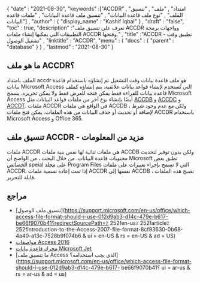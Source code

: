 {
  "date" : "2021-08-30",
  "keywords" :["ACCDR" , "امتداد" , "ملف" , "تنسيق الملف" , "نوع ملف قاعدة البيانات" , "تنسيق ملف قاعدة البيانات" , "ملفات قاعدة البيانات"] ,
  "author" : {
    "display_name" : "Kashif Iqbal"
} ,
  "draft" : "false",
  "toc" : true,
  "description" :"تعرف على تنسيق ملف ACCDR وواجهات برمجة التطبيقات التي يمكنها إنشاء ملفات ACCDR وفتحها." ,
  "title" :"ACCDR - تطبيق وقت تشغيل الوصول" ,
  "linktitle" : "ACCDR",
  "menu" : {
    "docs" : {
      "parent" : "database"
}
} ,
  "lastmod" : "2021-08-30"
}

## ما هو ملف ACCDR؟

الملف بامتداد accdr هو ملف قاعدة بيانات وقت التشغيل تم إنشاؤه باستخدام قاعدة بيانات Microsoft Access التي تُستخدم لإنشاء قواعد بيانات علائقية. يتم إنشاؤه كملف قاعدة بيانات للقراءة فقط يمكن فتحه للعرض فقط ولا يمكن تحريره. يسمح Microsoft Access أيضًا بإنشاء نوع آخر من ملفات قواعد البيانات مثل [ACCDB](/ar/database/accdb/) و [ACCDC](/ar/database/accdc/) و [ACCDT](/ar/database/accdt/). ملفات ACCDR في الواقع هي ملفات ACCDB ، ولكن مع عدم وجود شرط لإضافة أو تحديث أو حذف البيانات من هذه الملفات. يمكن فتح ملفات ACCDR باستخدام Microsoft Access و Office 365.

## تنسيق ملف ACCDR - مزيد من المعلومات

ملفات ACCDR هي ملفات ثنائية لها نفس بنية ملفات ACCDB ولكن بدون توفير لتحديث محتويات قاعدة البيانات. من خلال البحث ، من الواضح أن Microsoft تطبق بعض الخصائص speial على مجلد Program Files التي لا تسمح بإجراء تغييرات على ملفات ACCDR. إذا تمت إعادة تسمية ملفات ACCDR نفسها إلى ACCDB ، تصبح هذه الملفات قابلة للتحرير.

## مراجع

* [تنسيق ملف الوصول](https://support.microsoft.com/en-us/office/which-access-file-format-should-i-use-012d9ab3-d14c-479e-b617-be66f9070b41؟redirectSourcePath=٪ 252fen-us٪ 252farticle٪ 252fIntroduction-to-the-Access-2007-file-format-8cf93630-0b68-4a40-a13c-7528b9f074b6 & ui = en-US & rs = en-US & ad = US)
* [مواصفات Access 2016](https://support.microsoft.com/en-us/office/access-specifications-0cf3c66f-9cf2-4e32-9568-98c1025bb47c؟ui=en-us&rs=en-us&ad=us)
* [محرك قاعدة بيانات Microsoft Jet](https://en.wikipedia.org/wiki/Microsoft_Jet_Database_Engine)
* [ما تنسيق ملف Access الذي يجب استخدامه؟](https://support.microsoft.com/en-us/office/which-access-file-format-should-i-use-012d9ab3-d14c-479e-b617- be66f9070b41؟ ui = ar-us & rs = ar-us & ad = us)


